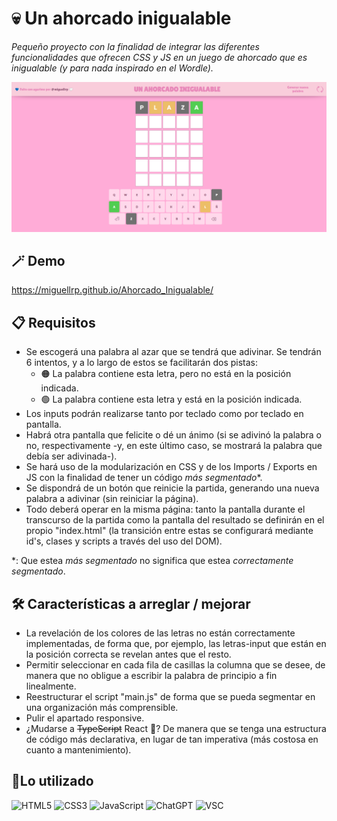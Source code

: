 # 💀 Un ahorcado inigualable
_Pequeño proyecto con la finalidad de integrar las diferentes funcionalidades que ofrecen CSS y JS en un juego de ahorcado que es inigualable (y para nada inspirado en el Wordle)._

<img src="./img/captura_demo.png" />

## 🪄 Demo
https://miguellrp.github.io/Ahorcado_Inigualable/

## 📋 Requisitos
* Se escogerá una palabra al azar que se tendrá que adivinar. Se tendrán 6 intentos, y a lo largo de estos se facilitarán dos pistas:
    * 🟠 La palabra contiene esta letra, pero no está en la posición indicada.
    * 🟢 La palabra contiene esta letra y está en la posición indicada.
* Los inputs podrán realizarse tanto por teclado como por teclado en pantalla.
* Habrá otra pantalla que felicite o dé un ánimo (si se adivinó la palabra o no, respectivamente -y, en este último caso, se mostrará la palabra que debía ser adivinada-).
* Se hará uso de la modularización en CSS y de los Imports / Exports en JS con la finalidad de tener un código _más segmentado_*.
* Se dispondrá de un botón que reinicie la partida, generando una nueva palabra a adivinar (sin reiniciar la página).
* Todo deberá operar en la misma página: tanto la pantalla durante el transcurso de la partida como la pantalla del resultado se definirán en el propio "index.html" (la transición entre estas se configurará mediante id's, clases y scripts a través del uso del DOM).

*: Que estea _más segmentado_ no significa que estea _correctamente segmentado_. 

## 🛠️ Características a arreglar / mejorar
* La revelación de los colores de las letras no están correctamente implementadas, de forma que, por ejemplo, las letras-input que están en la posición correcta se revelan antes que el resto.
* Permitir seleccionar en cada fila de casillas la columna que se desee, de manera que no obligue a escribir la palabra de principio a fin linealmente.
* Reestructurar el script "main.js" de forma que se pueda segmentar en una organización más comprensible.
* Pulir el apartado responsive.
* ¿Mudarse a ~~TypeScript~~ React 👀? De manera que se tenga una estructura de código más declarativa, en lugar de tan imperativa (más costosa en cuanto a mantenimiento).


## 📎Lo utilizado
![HTML5](https://img.shields.io/badge/html5-%23E34F26.svg?style=for-the-badge&logo=html5&logoColor=white)
![CSS3](https://img.shields.io/badge/css3-%231572B6.svg?style=for-the-badge&logo=css3&logoColor=white)
![JavaScript](https://img.shields.io/badge/javascript-%23323330.svg?style=for-the-badge&logo=javascript&logoColor=%23F7DF1E)
![ChatGPT](https://img.shields.io/badge/chatGPT-74aa9c?style=for-the-badge&logo=openai&logoColor=white)
![VSC](https://img.shields.io/badge/Visual_Studio_Code-0078D4?style=for-the-badge&logo=visual%20studio%20code&logoColor=white)
